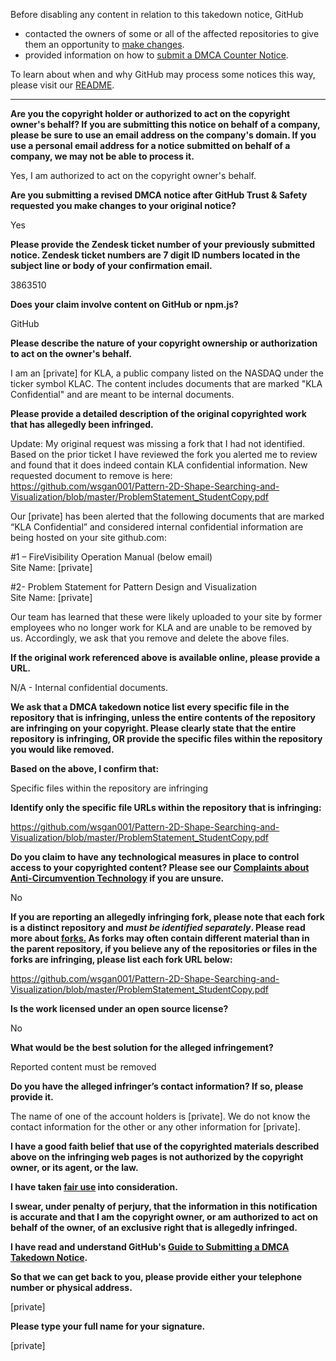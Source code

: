 Before disabling any content in relation to this takedown notice, GitHub
- contacted the owners of some or all of the affected repositories to give them an opportunity to [make changes](https://docs.github.com/en/github/site-policy/dmca-takedown-policy#a-how-does-this-actually-work).
- provided information on how to [submit a DMCA Counter Notice](https://docs.github.com/en/articles/guide-to-submitting-a-dmca-counter-notice).

To learn about when and why GitHub may process some notices this way, please visit our [README](https://github.com/github/dmca/blob/master/README.md#anatomy-of-a-takedown-notice).

---

**Are you the copyright holder or authorized to act on the copyright owner's behalf? If you are submitting this notice on behalf of a company, please be sure to use an email address on the company's domain. If you use a personal email address for a notice submitted on behalf of a company, we may not be able to process it.**

Yes, I am authorized to act on the copyright owner's behalf.

**Are you submitting a revised DMCA notice after GitHub Trust & Safety requested you make changes to your original notice?**

Yes

**Please provide the Zendesk ticket number of your previously submitted notice. Zendesk ticket numbers are 7 digit ID numbers located in the subject line or body of your confirmation email.**

3863510

**Does your claim involve content on GitHub or npm.js?**

GitHub

**Please describe the nature of your copyright ownership or authorization to act on the owner's behalf.**

I am an [private] for KLA, a public company listed on the NASDAQ under the ticker symbol KLAC. The content includes documents that are marked "KLA Confidential" and are meant to be internal documents.

**Please provide a detailed description of the original copyrighted work that has allegedly been infringed.**

Update: My original request was missing a fork that I had not identified. Based on the prior ticket I have reviewed the fork you alerted me to review and found that it does indeed contain KLA confidential information. New requested document to remove is here: https://github.com/wsgan001/Pattern-2D-Shape-Searching-and-Visualization/blob/master/ProblemStatement_StudentCopy.pdf

Our [private] has been alerted that the following documents that are marked “KLA Confidential” and considered internal confidential information are being hosted on your site github.com:

#1 – FireVisibility Operation Manual (below email)  
Site Name: [private]

#2- Problem Statement for Pattern Design and Visualization  
Site Name: [private]

Our team has learned that these were likely uploaded to your site by former employees who no longer work for KLA and are unable to be removed by us. Accordingly, we ask that you remove and delete the above files.

**If the original work referenced above is available online, please provide a URL.**

N/A - Internal confidential documents.

**We ask that a DMCA takedown notice list every specific file in the repository that is infringing, unless the entire contents of the repository are infringing on your copyright. Please clearly state that the entire repository is infringing, OR provide the specific files within the repository you would like removed.**

**Based on the above, I confirm that:**

Specific files within the repository are infringing

**Identify only the specific file URLs within the repository that is infringing:**

https://github.com/wsgan001/Pattern-2D-Shape-Searching-and-Visualization/blob/master/ProblemStatement_StudentCopy.pdf

**Do you claim to have any technological measures in place to control access to your copyrighted content? Please see our <a href="https://docs.github.com/articles/guide-to-submitting-a-dmca-takedown-notice#complaints-about-anti-circumvention-technology">Complaints about Anti-Circumvention Technology</a> if you are unsure.**

No

**If you are reporting an allegedly infringing fork, please note that each fork is a distinct repository and <i>must be identified separately</i>. Please read more about <a href="https://docs.github.com/articles/dmca-takedown-policy#b-what-about-forks-or-whats-a-fork">forks.</a> As forks may often contain different material than in the parent repository, if you believe any of the repositories or files in the forks are infringing, please list each fork URL below:**

https://github.com/wsgan001/Pattern-2D-Shape-Searching-and-Visualization/blob/master/ProblemStatement_StudentCopy.pdf

**Is the work licensed under an open source license?**

No

**What would be the best solution for the alleged infringement?**

Reported content must be removed

**Do you have the alleged infringer’s contact information? If so, please provide it.**

The name of one of the account holders is [private]. We do not know the contact information for the other or any other information for [private].

**I have a good faith belief that use of the copyrighted materials described above on the infringing web pages is not authorized by the copyright owner, or its agent, or the law.**

**I have taken <a href="https://www.lumendatabase.org/topics/22">fair use</a> into consideration.**

**I swear, under penalty of perjury, that the information in this notification is accurate and that I am the copyright owner, or am authorized to act on behalf of the owner, of an exclusive right that is allegedly infringed.**

**I have read and understand GitHub's <a href="https://docs.github.com/articles/guide-to-submitting-a-dmca-takedown-notice/">Guide to Submitting a DMCA Takedown Notice</a>.**

**So that we can get back to you, please provide either your telephone number or physical address.**

[private]

**Please type your full name for your signature.**

[private]
